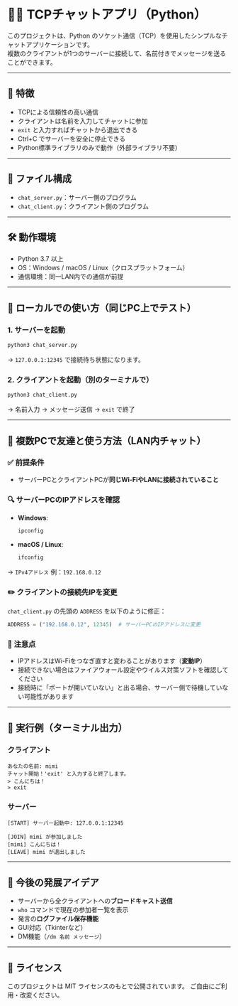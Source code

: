 # 🧑‍💻 TCPチャットアプリ（Python）

このプロジェクトは、Python のソケット通信（TCP）を使用したシンプルなチャットアプリケーションです。  
複数のクライアントが1つのサーバーに接続して、名前付きでメッセージを送ることができます。

---

## 📌 特徴

- TCPによる信頼性の高い通信
- クライアントは名前を入力してチャットに参加
- `exit` と入力すればチャットから退出できる
- Ctrl+C でサーバーを安全に停止できる
- Python標準ライブラリのみで動作（外部ライブラリ不要）

---

## 📁 ファイル構成

- `chat_server.py`：サーバー側のプログラム
- `chat_client.py`：クライアント側のプログラム

---

## 🛠️ 動作環境

- Python 3.7 以上
- OS：Windows / macOS / Linux（クロスプラットフォーム）
- 通信環境：同一LAN内での通信が前提

---

## 🚀 ローカルでの使い方（同じPC上でテスト）

### 1. サーバーを起動

```bash
python3 chat_server.py
```

→ `127.0.0.1:12345` で接続待ち状態になります。

### 2. クライアントを起動（別のターミナルで）

```bash
python3 chat_client.py
```

→ 名前入力 → メッセージ送信 → `exit` で終了

---

## 🤝 複数PCで友達と使う方法（LAN内チャット）

### ✅ 前提条件

- サーバーPCとクライアントPCが**同じWi-FiやLANに接続されていること**

### 🔍 サーバーPCのIPアドレスを確認

- **Windows**:
  ```bash
  ipconfig
  ```
- **macOS / Linux**:
  ```bash
  ifconfig
  ```

→ `IPv4アドレス` 例：`192.168.0.12`

### ✏️ クライアントの接続先IPを変更

`chat_client.py` の先頭の `ADDRESS` を以下のように修正：

```python
ADDRESS = ("192.168.0.12", 12345)  # サーバーPCのIPアドレスに変更
```

### 🚧 注意点

- IPアドレスはWi-Fiをつなぎ直すと変わることがあります（**変動IP**）
- 接続できない場合はファイアウォール設定やウイルス対策ソフトを確認してください
- 接続時に「ポートが開いていない」と出る場合、サーバー側で待機していない可能性があります

---

## 💬 実行例（ターミナル出力）

### クライアント

```
あなたの名前: mimi
チャット開始！'exit' と入力すると終了します。
> こんにちは！
> exit
```

### サーバー

```
[START] サーバー起動中: 127.0.0.1:12345

[JOIN] mimi が参加しました
[mimi] こんにちは！
[LEAVE] mimi が退出しました
```

---

## 🔧 今後の発展アイデア

- サーバーから全クライアントへの**ブロードキャスト送信**
- `who` コマンドで現在の参加者一覧を表示
- 発言の**ログファイル保存機能**
- GUI対応（Tkinterなど）
- DM機能（`/dm 名前 メッセージ`）

---

## 📄 ライセンス

このプロジェクトは MIT ライセンスのもとで公開されています。
ご自由にご利用・改変ください。
